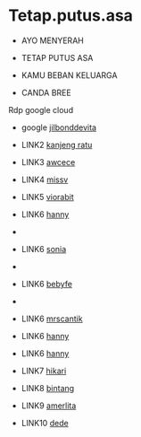 # Tetap.putus.asa


* AYO MENYERAH
* TETAP PUTUS ASA
* KAMU BEBAN KELUARGA

* CANDA BREE

Rdp google cloud


* google [jilbonddevita](https://d5.saveporn.net/dl/235075Mc31Tbe0A1de34d5Lc05jb1fEe5613aaN6f9Sc0141301f91Ne3byf2d4856ya4eXe501d86V92eT537X603zf67Ed4e2aa0O6e8T30AzMDc4NjA/)

* LINK2 [kanjeng ratu](https://d22.saveporn.net/dl/236d75Mce1T1edI1ce44d1Lc55j318Ee36uea1M6d9T308c100y291Lecbj22dE8162645Oe40V48c99deVa3bU62318698d8exeacN648j50kwMjk1NTcw/)
* LINK3 [awcece](https://d7.saveporn.net/dl/236679Mc41Tae6I1ce45daLca5j218Ee96u0adM659Tc03c180yb97Leabje2bE8062745Oef0Vc82990eV338U62317618deex6a5N678jc0kwMjk1Mzc4/)

* LINK4 [missv](https://dood.wf/f/5hv6i6pr77)

* LINK5 [viorabit](https://dood.wf/f/jvpsqs4g5d)

* LINK6 [hanny](https://dood.wf/f/clwltow5g2)

* 
* LINK6 [sonia](https://dood.wf/f/2bprzvpq9x)
* 
* LINK6 [bebyfe](https://dood.wf/f/zbcb7v57bx)
* 
* LINK6 [mrscantik](https://dood.wf/f/97mj4buzl2)
* LINK6 [hanny](https://dood.wf/f/clwltow5g2)
* LINK6 [hanny](https://dood.wf/f/clwltow5g2)
* LINK7 [hikari](https://dood.wf/f/rb55e5oqn2)

* LINK8 [bintang](https://dood.wf/f/4l9ccoqatv)

* LINK9 [amerlita](https://dooood.com/f/umotd1d96u)

* LINK10 [dede](https://dood.wf/f/af4td7ywq0)


